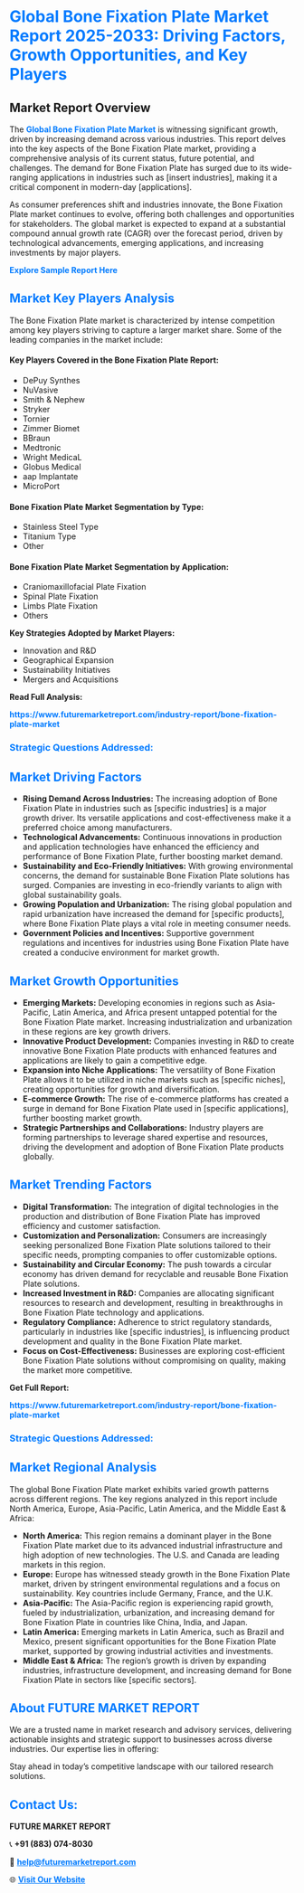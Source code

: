 <h1 style="color: #007BFF;">Global Bone Fixation Plate Market Report 2025-2033: Driving Factors, Growth Opportunities, and Key Players</h1>

<section id="overview">
<h2>Market Report Overview</h2>
<p>The <a href="https://www.futuremarketreport.com/industry-report/bone-fixation-plate-market" style="color: #007BFF; text-decoration: none;"><strong>Global Bone Fixation Plate Market</strong></a> is witnessing significant growth, driven by increasing demand across various industries. This report delves into the key aspects of the Bone Fixation Plate market, providing a comprehensive analysis of its current status, future potential, and challenges. The demand for Bone Fixation Plate has surged due to its wide-ranging applications in industries such as [insert industries], making it a critical component in modern-day [applications].</p>
<p>As consumer preferences shift and industries innovate, the Bone Fixation Plate market continues to evolve, offering both challenges and opportunities for stakeholders. The global market is expected to expand at a substantial compound annual growth rate (CAGR) over the forecast period, driven by technological advancements, emerging applications, and increasing investments by major players.</p>
</section>

<section id="overview">
<p><a href="https://www.futuremarketreport.com/request-sample/reportId=80303" style="color: #007BFF; text-decoration: none;"><strong>Explore Sample Report Here</strong></a></p>
</section>

<section id="key-players">
<h2 style="color: #007BFF;">Market Key Players Analysis</h2>
<p>The Bone Fixation Plate market is characterized by intense competition among key players striving to capture a larger market share. Some of the leading companies in the market include:</p>
<h4>Key Players Covered in the Bone Fixation Plate Report:</h4>
<ul><li>DePuy Synthes</li><li>NuVasive</li><li>Smith &amp; Nephew</li><li>Stryker</li><li>Tornier</li><li>Zimmer Biomet</li><li>BBraun</li><li>Medtronic</li><li>Wright MedicaL</li><li>Globus Medical</li><li>aap Implantate</li><li>MicroPort</li></ul>
<h4>Bone Fixation Plate Market Segmentation by Type:</h4>
<ul><li>Stainless Steel Type</li><li>Titanium Type</li><li>Other</li></ul>

<h4>Bone Fixation Plate Market Segmentation by Application:</h4>
<ul><li>Craniomaxillofacial Plate Fixation</li><li>Spinal Plate Fixation</li><li>Limbs Plate Fixation</li><li>Others</li></ul>
<p><strong>Key Strategies Adopted by Market Players:</strong></p>
<ul>
<li>Innovation and R&D</li>
<li>Geographical Expansion</li>
<li>Sustainability Initiatives</li>
<li>Mergers and Acquisitions</li>
</ul>
</section>

<section>
<p><strong>Read Full Analysis: </strong></p><a href="https://www.futuremarketreport.com/industry-report/bone-fixation-plate-market" style="color: #007BFF; text-decoration: none;"><strong>https://www.futuremarketreport.com/industry-report/bone-fixation-plate-market</strong></a>
<h3 style="color: #007BFF;">Strategic Questions Addressed:</h3>
</section>

<section id="driving-factors">
<h2 style="color: #007BFF;">Market Driving Factors</h2>
<ul>
<li><strong>Rising Demand Across Industries:</strong> The increasing adoption of Bone Fixation Plate in industries such as [specific industries] is a major growth driver. Its versatile applications and cost-effectiveness make it a preferred choice among manufacturers.</li>
<li><strong>Technological Advancements:</strong> Continuous innovations in production and application technologies have enhanced the efficiency and performance of Bone Fixation Plate, further boosting market demand.</li>
<li><strong>Sustainability and Eco-Friendly Initiatives:</strong> With growing environmental concerns, the demand for sustainable Bone Fixation Plate solutions has surged. Companies are investing in eco-friendly variants to align with global sustainability goals.</li>
<li><strong>Growing Population and Urbanization:</strong> The rising global population and rapid urbanization have increased the demand for [specific products], where Bone Fixation Plate plays a vital role in meeting consumer needs.</li>
<li><strong>Government Policies and Incentives:</strong> Supportive government regulations and incentives for industries using Bone Fixation Plate have created a conducive environment for market growth.</li>
</ul>
</section>

<section id="growth-opportunities">
<h2 style="color: #007BFF;">Market Growth Opportunities</h2>
<ul>
<li><strong>Emerging Markets:</strong> Developing economies in regions such as Asia-Pacific, Latin America, and Africa present untapped potential for the Bone Fixation Plate market. Increasing industrialization and urbanization in these regions are key growth drivers.</li>
<li><strong>Innovative Product Development:</strong> Companies investing in R&D to create innovative Bone Fixation Plate products with enhanced features and applications are likely to gain a competitive edge.</li>
<li><strong>Expansion into Niche Applications:</strong> The versatility of Bone Fixation Plate allows it to be utilized in niche markets such as [specific niches], creating opportunities for growth and diversification.</li>
<li><strong>E-commerce Growth:</strong> The rise of e-commerce platforms has created a surge in demand for Bone Fixation Plate used in [specific applications], further boosting market growth.</li>
<li><strong>Strategic Partnerships and Collaborations:</strong> Industry players are forming partnerships to leverage shared expertise and resources, driving the development and adoption of Bone Fixation Plate products globally.</li>
</ul>
</section>

<section id="trending-factors">
<h2 style="color: #007BFF;">Market Trending Factors</h2>
<ul>
<li><strong>Digital Transformation:</strong> The integration of digital technologies in the production and distribution of Bone Fixation Plate has improved efficiency and customer satisfaction.</li>
<li><strong>Customization and Personalization:</strong> Consumers are increasingly seeking personalized Bone Fixation Plate solutions tailored to their specific needs, prompting companies to offer customizable options.</li>
<li><strong>Sustainability and Circular Economy:</strong> The push towards a circular economy has driven demand for recyclable and reusable Bone Fixation Plate solutions.</li>
<li><strong>Increased Investment in R&D:</strong> Companies are allocating significant resources to research and development, resulting in breakthroughs in Bone Fixation Plate technology and applications.</li>
<li><strong>Regulatory Compliance:</strong> Adherence to strict regulatory standards, particularly in industries like [specific industries], is influencing product development and quality in the Bone Fixation Plate market.</li>
<li><strong>Focus on Cost-Effectiveness:</strong> Businesses are exploring cost-efficient Bone Fixation Plate solutions without compromising on quality, making the market more competitive.</li>
</ul>
</section>

<section>
<p><strong>Get Full Report: </strong></p><a href="https://www.futuremarketreport.com/industry-report/bone-fixation-plate-market" style="color: #007BFF; text-decoration: none;"><strong>https://www.futuremarketreport.com/industry-report/bone-fixation-plate-market</strong></a>
<h3 style="color: #007BFF;">Strategic Questions Addressed:</h3>
</section>


<section id="regional-analysis">
<h2 style="color: #007BFF;">Market Regional Analysis</h2>
<p>The global Bone Fixation Plate market exhibits varied growth patterns across different regions. The key regions analyzed in this report include North America, Europe, Asia-Pacific, Latin America, and the Middle East & Africa:</p>
<ul>
<li><strong>North America:</strong> This region remains a dominant player in the Bone Fixation Plate market due to its advanced industrial infrastructure and high adoption of new technologies. The U.S. and Canada are leading markets in this region.</li>
<li><strong>Europe:</strong> Europe has witnessed steady growth in the Bone Fixation Plate market, driven by stringent environmental regulations and a focus on sustainability. Key countries include Germany, France, and the U.K.</li>
<li><strong>Asia-Pacific:</strong> The Asia-Pacific region is experiencing rapid growth, fueled by industrialization, urbanization, and increasing demand for Bone Fixation Plate in countries like China, India, and Japan.</li>
<li><strong>Latin America:</strong> Emerging markets in Latin America, such as Brazil and Mexico, present significant opportunities for the Bone Fixation Plate market, supported by growing industrial activities and investments.</li>
<li><strong>Middle East & Africa:</strong> The region’s growth is driven by expanding industries, infrastructure development, and increasing demand for Bone Fixation Plate in sectors like [specific sectors].</li>
</ul>
</section>

<footer>
<h2 style="color: #007BFF;">About FUTURE MARKET REPORT</h2>
<p>We are a trusted name in market research and advisory services, delivering actionable insights and strategic support to businesses across diverse industries. Our expertise lies in offering:</p>

<p>Stay ahead in today’s competitive landscape with our tailored research solutions.</p>

<h2 style="color: #007BFF;">Contact Us:</h2>
<p><strong>FUTURE MARKET REPORT</strong></p>
<p>📞 <strong>+91 (883) 074-8030</strong></p>
<p>📧 <strong><a href="mailto:help@futuremarketreport.com" style="color: #007BFF;">help@futuremarketreport.com</a></strong></p>
<p>🌐 <strong><a href="https://www.futuremarketreport.com/" style="color: #007BFF;">Visit Our Website</a></strong></p>
</footer>